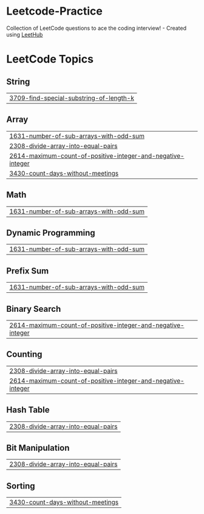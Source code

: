 # Leetcode-Practice
Collection of LeetCode questions to ace the coding interview! - Created using [LeetHub](https://github.com/QasimWani/LeetHub)

<!---LeetCode Topics Start-->
# LeetCode Topics
## String
|  |
| ------- |
| [3709-find-special-substring-of-length-k](https://github.com/naresh2002/Leetcode-Practice/tree/master/3709-find-special-substring-of-length-k) |
## Array
|  |
| ------- |
| [1631-number-of-sub-arrays-with-odd-sum](https://github.com/naresh2002/Leetcode-Practice/tree/master/1631-number-of-sub-arrays-with-odd-sum) |
| [2308-divide-array-into-equal-pairs](https://github.com/naresh2002/Leetcode-Practice/tree/master/2308-divide-array-into-equal-pairs) |
| [2614-maximum-count-of-positive-integer-and-negative-integer](https://github.com/naresh2002/Leetcode-Practice/tree/master/2614-maximum-count-of-positive-integer-and-negative-integer) |
| [3430-count-days-without-meetings](https://github.com/naresh2002/Leetcode-Practice/tree/master/3430-count-days-without-meetings) |
## Math
|  |
| ------- |
| [1631-number-of-sub-arrays-with-odd-sum](https://github.com/naresh2002/Leetcode-Practice/tree/master/1631-number-of-sub-arrays-with-odd-sum) |
## Dynamic Programming
|  |
| ------- |
| [1631-number-of-sub-arrays-with-odd-sum](https://github.com/naresh2002/Leetcode-Practice/tree/master/1631-number-of-sub-arrays-with-odd-sum) |
## Prefix Sum
|  |
| ------- |
| [1631-number-of-sub-arrays-with-odd-sum](https://github.com/naresh2002/Leetcode-Practice/tree/master/1631-number-of-sub-arrays-with-odd-sum) |
## Binary Search
|  |
| ------- |
| [2614-maximum-count-of-positive-integer-and-negative-integer](https://github.com/naresh2002/Leetcode-Practice/tree/master/2614-maximum-count-of-positive-integer-and-negative-integer) |
## Counting
|  |
| ------- |
| [2308-divide-array-into-equal-pairs](https://github.com/naresh2002/Leetcode-Practice/tree/master/2308-divide-array-into-equal-pairs) |
| [2614-maximum-count-of-positive-integer-and-negative-integer](https://github.com/naresh2002/Leetcode-Practice/tree/master/2614-maximum-count-of-positive-integer-and-negative-integer) |
## Hash Table
|  |
| ------- |
| [2308-divide-array-into-equal-pairs](https://github.com/naresh2002/Leetcode-Practice/tree/master/2308-divide-array-into-equal-pairs) |
## Bit Manipulation
|  |
| ------- |
| [2308-divide-array-into-equal-pairs](https://github.com/naresh2002/Leetcode-Practice/tree/master/2308-divide-array-into-equal-pairs) |
## Sorting
|  |
| ------- |
| [3430-count-days-without-meetings](https://github.com/naresh2002/Leetcode-Practice/tree/master/3430-count-days-without-meetings) |
<!---LeetCode Topics End-->